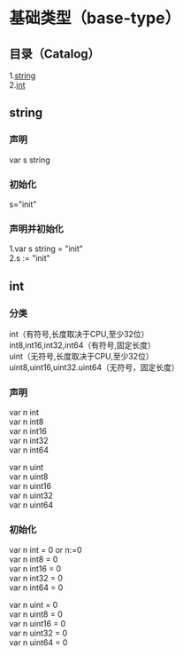 # 基础类型（base-type）
## 目录（Catalog）
1.[string](https://github.com/EvenBoom/GO-MYGO/blob/master/base-type/README.md#%E5%88%9D%E5%A7%8B%E5%8C%96)</br>
2.[int](https://github.com/EvenBoom/GO-MYGO/blob/master/base-type/README.md#int)</br>
## string
### 声明
var s string
### 初始化
s="init"
### 声明并初始化
1.var s string = "init"</br>
2.s := "init"
## int
### 分类
int（有符号,长度取决于CPU,至少32位）</br>
int8,int16,int32,int64（有符号,固定长度）</br>
uint（无符号,长度取决于CPU,至少32位）</br>
uint8,uint16,uint32.uint64（无符号，固定长度）</br>
### 声明
var n int</br>
var n int8</br>
var n int16</br>
var n int32</br>
var n int64</br>

var n uint</br>
var n uint8</br>
var n uint16</br>
var n uint32</br>
var n uint64</br>
### 初始化
var n int = 0 or n:=0</br>
var n int8 = 0</br>
var n int16 = 0</br>
var n int32 = 0</br>
var n int64 = 0</br>

var n uint = 0</br>
var n uint8 = 0</br>
var n uint16 = 0</br>
var n uint32 = 0</br>
var n uint64 = 0</br>
